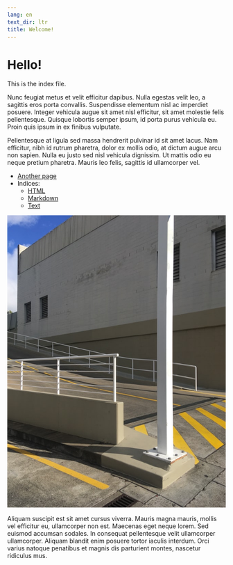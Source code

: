 ```yaml
---
lang: en
text_dir: ltr
title: Welcome!
---
```

# Hello!

This is the index file.

Nunc feugiat metus et velit efficitur dapibus. Nulla egestas velit leo, a sagittis eros porta convallis. Suspendisse elementum nisl ac imperdiet posuere. Integer vehicula augue sit amet nisl efficitur, sit amet molestie felis pellentesque. Quisque lobortis semper ipsum, id porta purus vehicula eu. Proin quis ipsum in ex finibus vulputate.

Pellentesque at ligula sed massa hendrerit pulvinar id sit amet lacus. Nam efficitur, nibh id rutrum pharetra, dolor ex mollis odio, at dictum augue arcu non sapien. Nulla eu justo sed nisl vehicula dignissim. Ut mattis odio eu neque pretium pharetra. Mauris leo felis, sagittis id ullamcorper vel.

* [Another page](/another)
* Indices:
    * [HTML](/index-html)
    * [Markdown](/index-md)
    * [Text](/index-txt)

![Test image](media/photo.jpg)

Aliquam suscipit est sit amet cursus viverra. Mauris magna mauris, mollis vel efficitur eu, ullamcorper non est. Maecenas eget neque lorem. Sed euismod accumsan sodales. In consequat pellentesque velit ullamcorper ullamcorper. Aliquam blandit enim posuere tortor iaculis interdum. Orci varius natoque penatibus et magnis dis parturient montes, nascetur ridiculus mus.
